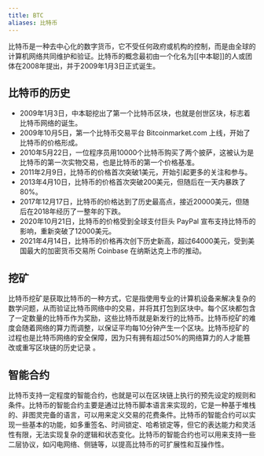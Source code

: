 ```yaml
---
title: BTC
aliases: 比特币
---
```

比特币是一种去中心化的数字货币，它不受任何政府或机构的控制，而是由全球的计算机网络共同维护和验证。比特币的概念最初由一个化名为[[中本聪]]的人或团体在2008年提出，并于2009年1月3日正式诞生。

## 比特币的历史

- 2009年1月3日，中本聪挖出了第一个比特币区块，也就是创世区块，标志着比特币网络的诞生。
- 2009年10月5日，第一个比特币交易平台 Bitcoinmarket.com 上线，开始了比特币的价格形成。
- 2010年5月22日，一位程序员用10000个比特币购买了两个披萨，这被认为是比特币的第一次实物交易，也是比特币的第一个价格基准。
- 2011年2月9日，比特币的价格首次突破1美元，开始引起更多的关注和参与。
- 2013年4月10日，比特币的价格首次突破200美元，但随后在一天内暴跌了80%。
- 2017年12月17日，比特币的价格达到了历史最高点，接近20000美元，但随后在2018年经历了一整年的下跌。
- 2020年10月21日，比特币的价格受到全球支付巨头 PayPal 宣布支持比特币的影响，重新突破了12000美元。
- 2021年4月14日，比特币的价格再次创下历史新高，超过64000美元，受到美国最大的加密货币交易所 Coinbase 在纳斯达克上市的推动。

## 挖矿

比特币挖矿是获取比特币的一种方式，它是指使用专业的计算机设备来解决复杂的数学问题，从而验证比特币网络中的交易，并将其打包到区块中。每个区块都包含了一定数量的比特币作为奖励，这些比特币就是新发行的比特币。比特币挖矿的难度会随着网络的算力而调整，以保证平均每10分钟产生一个区块。比特币挖矿的过程也是比特币网络的安全保障，因为只有拥有超过50%的网络算力的人才能篡改或重写区块链的历史记录 。

## 智能合约

比特币支持一定程度的智能合约，也就是可以在区块链上执行的预先设定的规则和条件。比特币的智能合约主要是通过比特币脚本语言来实现的，它是一种基于堆栈的、非图灵完备的语言，可以用来定义交易的花费条件。比特币的智能合约可以实现一些基本的功能，如多重签名、时间锁定、哈希锁定等，但它的表达能力和灵活性有限，无法实现复杂的逻辑和状态变化。比特币的智能合约也可以用来支持一些二层协议，如闪电网络、侧链等，以提高比特币的可扩展性和互操作性。
